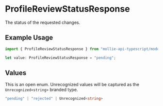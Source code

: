 # ProfileReviewStatusResponse

The status of the requested changes.

## Example Usage

```typescript
import { ProfileReviewStatusResponse } from "mollie-api-typescript/models";

let value: ProfileReviewStatusResponse = "pending";
```

## Values

This is an open enum. Unrecognized values will be captured as the `Unrecognized<string>` branded type.

```typescript
"pending" | "rejected" | Unrecognized<string>
```